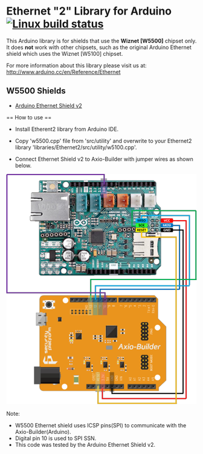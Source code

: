 Ethernet "2" Library for Arduino  [![Linux build status](https://travis-ci.org/sp-axio/Arduino_Ethernet2_for_Axio.svg?branch=master)](https://travis-ci.org/sp-axio/Arduino_Ethernet2_for_Axio)
================================

This Arduino library is for shields that use the **Wiznet [W5500]** chipset only.
It does **not** work with other chipsets, such as the original Arduino Ethernet shield which
uses the Wiznet [W5100] chipset.

For more information about this library please visit us at: 
http://www.arduino.cc/en/Reference/Ethernet


W5500 Shields
-------------

* [Arduino Ethernet Shield v2](https://www.arduino.cc/en/Main/ArduinoEthernetShieldV2)

== How to use ==

* Install Etherent2 library from Arduino IDE.
* Copy 'w5500.cpp' file from 'src/utility' and overwrite to your Ethernet2 library 'libraries/Ethernet2/src/utility/w5100.cpp'.

* Connect Ethernet Shield v2 to Axio-Builder with jumper wires as shown below.

![w5100 arduino shield](https://raw.githubusercontent.com/sp-axio/Arduino_Ethernet2_for_Axio/master/eth2_w5500_axio.png "w5100 Ethernet shield v2 connect to Axio-Builder")

Note:
* W5500 Ethernet shield uses ICSP pins(SPI) to communicate with the Axio-Builder(Arduino).
* Digital pin 10 is used to SPI SSN.
* This code was tested by the Arduino Ethernet Shield v2.
